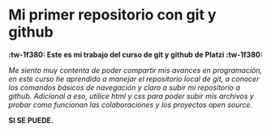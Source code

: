 # Mi primer repositorio con git y github

**:tw-1f380:  Este es mi trabajo del curso de git y github de Platzi :tw-1f380:**

*Me siento muy contenta de poder compartir mis avances en programación, en este curso he aprendido  a manejar el repositorio local de git, a conocer los comandos básicos de navegación y claro a subir mi repositorio a github. Adicional a eso, utilice html y css para poder subir mis archivos y probar como funcionan las colaboraciones y los proyectos open source.*

**SI SE PUEDE.**